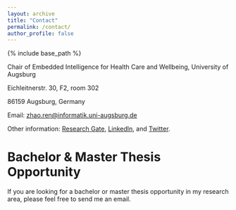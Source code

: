 ```yaml
---
layout: archive
title: "Contact"
permalink: /contact/
author_profile: false
---
```

{% include base_path %}

Chair of Embedded Intelligence for Health Care and Wellbeing, University of Augsburg

Eichleitnerstr. 30, F2, room 302

86159 Augsburg, Germany

Email: zhao.ren@informatik.uni-augsburg.de

Other information: <a href="https://www.researchgate.net/profile/Zhao-Ren-5" target="_blank">Research Gate</a>, <a href="https://www.linkedin.com/in/zhao-ren-107103135/" target="_blank">LinkedIn</a>, and <a href="https://twitter.com/zhaoren1991?lang=en" target="_blank">Twitter</a>.

# Bachelor & Master Thesis Opportunity

If you are looking for a bachelor or master thesis opportunity in my research area, please feel free to send me an email.


